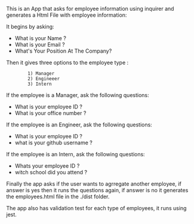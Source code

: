 This is an App that asks for employee information using inquirer and generates a Html File with employee information:

It begins by asking:

* What is your Name ?
* What is your Email ?
* What's Your Position At The Company?

Then it gives three options to the employee type :

            1) Manager
            2) Engineeer
            3) Intern

If the employee is a Manager, ask the following questions:

* What is your employee ID ?
* What is your  office number ?

If the employee is an Engineer, ask the following questions:
 
* What is your employee ID ? 
* what is your github username ?

If the employee is an Intern, ask the following questions:

* Whats your employee ID ?
* witch school did you attend ?

Finally the app asks if the user wants to agrregate another employee, if answer is yes then it runs the questions again, if answer is no it generates the employees.html file in the ./dist folder.

The app also has validation test for each type of employees, it runs using jest.